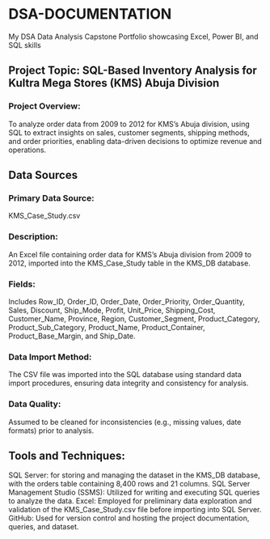 # DSA-DOCUMENTATION
My DSA Data Analysis Capstone Portfolio showcasing Excel, Power BI, and SQL skills


## Project Topic: SQL-Based Inventory Analysis for Kultra Mega Stores (KMS) Abuja Division

### Project Overview: 
To analyze order data from 2009 to 2012 for KMS’s Abuja division, 
using SQL to extract insights on sales, customer segments, shipping methods,
and order priorities, enabling data-driven decisions to optimize revenue and operations.

## Data Sources
### Primary Data Source: 
KMS_Case_Study.csv

### Description: 
An Excel file containing order data for KMS’s Abuja division from 2009 to 2012, imported into the KMS_Case_Study table in the KMS_DB database.

### Fields: 
Includes Row_ID, Order_ID, Order_Date, Order_Priority, Order_Quantity, Sales, Discount, Ship_Mode, Profit, Unit_Price, Shipping_Cost, 
Customer_Name, Province, Region, Customer_Segment, Product_Category, Product_Sub_Category, Product_Name, Product_Container, Product_Base_Margin, and Ship_Date.

### Data Import Method: 
The CSV file was imported into the SQL database using standard data import procedures, ensuring data integrity and consistency for analysis.

### Data Quality: 
Assumed to be cleaned for inconsistencies (e.g., missing values, date formats) prior to analysis.


## Tools and Techniques:

SQL Server: for storing and managing the dataset in the KMS_DB database, with the orders table containing 8,400 rows and 21 columns.
SQL Server Management Studio (SSMS): Utilized for writing and executing SQL queries to analyze the data.
Excel: Employed for preliminary data exploration and validation of the KMS_Case_Study.csv file before importing into SQL Server.
GitHub: Used for version control and hosting the project documentation, queries, and dataset.



